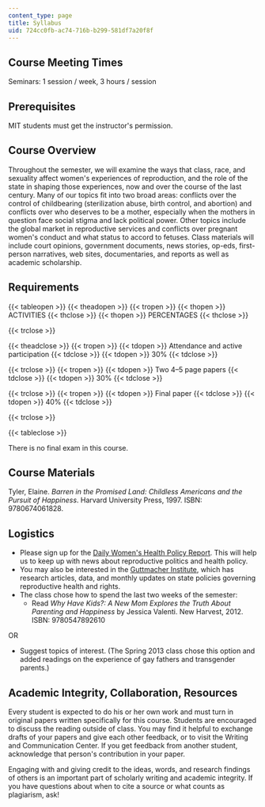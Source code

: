 ```yaml
---
content_type: page
title: Syllabus
uid: 724cc0fb-ac74-716b-b299-581df7a20f8f
---
```


Course Meeting Times
--------------------

Seminars: 1 session / week, 3 hours / session

Prerequisites
-------------

MIT students must get the instructor's permission.

Course Overview
---------------

Throughout the semester, we will examine the ways that class, race, and sexuality affect women's experiences of reproduction, and the role of the state in shaping those experiences, now and over the course of the last century. Many of our topics fit into two broad areas: conflicts over the control of childbearing (sterilization abuse, birth control, and abortion) and conflicts over who deserves to be a mother, especially when the mothers in question face social stigma and lack political power. Other topics include the global market in reproductive services and conflicts over pregnant women's conduct and what status to accord to fetuses. Class materials will include court opinions, government documents, news stories, op-eds, first-person narratives, web sites, documentaries, and reports as well as academic scholarship. 

Requirements
------------

{{< tableopen >}}
{{< theadopen >}}
{{< tropen >}}
{{< thopen >}}
ACTIVITIES
{{< thclose >}}
{{< thopen >}}
PERCENTAGES
{{< thclose >}}

{{< trclose >}}

{{< theadclose >}}
{{< tropen >}}
{{< tdopen >}}
Attendance and active participation
{{< tdclose >}}
{{< tdopen >}}
30%
{{< tdclose >}}

{{< trclose >}}
{{< tropen >}}
{{< tdopen >}}
Two 4–5 page papers
{{< tdclose >}}
{{< tdopen >}}
30%
{{< tdclose >}}

{{< trclose >}}
{{< tropen >}}
{{< tdopen >}}
Final paper
{{< tdclose >}}
{{< tdopen >}}
40%
{{< tdclose >}}

{{< trclose >}}

{{< tableclose >}}

There is no final exam in this course.

Course Materials
----------------

Tyler, Elaine. _Barren in the Promised Land: Childless Americans and the Pursuit of Happiness_. Harvard University Press, 1997. ISBN: 9780674061828.

Logistics
---------

*   Please sign up for the [Daily Women's Health Policy Report](http://go.nationalpartnership.org/site/PageServer?pagename=report_daily). This will help us to keep up with news about reproductive politics and health policy.
*   You may also be interested in the [Guttmacher Institute](http://www.guttmacher.org/), which has research articles, data, and monthly updates on state policies governing reproductive health and rights.
*   The class chose how to spend the last two weeks of the semester:
    *   Read _Why Have Kids?: A New Mom Explores the Truth About Parenting and Happiness_ by Jessica Valenti. New Harvest, 2012. ISBN: 9780547892610

OR

*   Suggest topics of interest. (The Spring 2013 class chose this option and added readings on the experience of gay fathers and transgender parents.)

Academic Integrity, Collaboration, Resources
--------------------------------------------

Every student is expected to do his or her own work and must turn in original papers written specifically for this course. Students are encouraged to discuss the reading outside of class. You may find it helpful to exchange drafts of your papers and give each other feedback, or to visit the Writing and Communication Center. If you get feedback from another student, acknowledge that person's contribution in your paper. 

Engaging with and giving credit to the ideas, words, and research findings of others is an important part of scholarly writing and academic integrity. If you have questions about when to cite a source or what counts as plagiarism, ask!